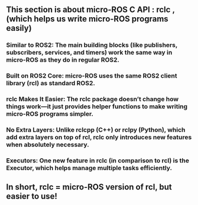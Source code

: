 ## This section is about micro-ROS C API : rclc , (which helps us write micro-ROS programs easily)

###    Similar to ROS2: The main building blocks (like publishers, subscribers, services, and timers) work the same way in micro-ROS as they do in regular ROS2.
###    Built on ROS2 Core: micro-ROS uses the same ROS2 client library (rcl) as standard ROS2.
###    rclc Makes It Easier: The rclc package doesn’t change how things work—it just provides helper functions to make writing micro-ROS programs simpler.
###    No Extra Layers: Unlike rclcpp (C++) or rclpy (Python), which add extra layers on top of rcl, rclc only introduces new features when absolutely necessary.
###    Executors: One new feature in rclc (in comparison to rcl) is the Executor, which helps manage multiple tasks efficiently.

## In short, rclc = micro-ROS version of rcl, but easier to use!
